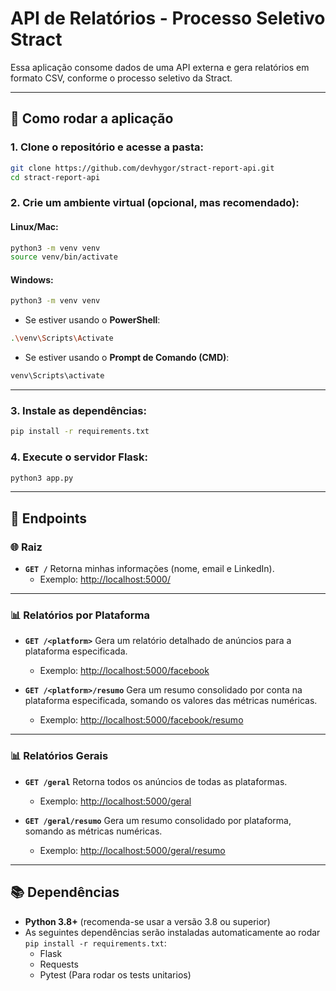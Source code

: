 # API de Relatórios - Processo Seletivo Stract
Essa aplicação consome dados de uma API externa e gera relatórios em formato CSV, conforme o processo seletivo da Stract.

---

## 🚀 Como rodar a aplicação

### 1. Clone o repositório e acesse a pasta:
```bash
git clone https://github.com/devhygor/stract-report-api.git
cd stract-report-api
```

### 2. Crie um ambiente virtual (opcional, mas recomendado):

#### Linux/Mac:
```bash
python3 -m venv venv
source venv/bin/activate
```

#### Windows:
```bash
python3 -m venv venv
```
- Se estiver usando o **PowerShell**:
```bash
.\venv\Scripts\Activate
```
- Se estiver usando o **Prompt de Comando (CMD)**:
```bash
venv\Scripts\activate
```

---

### 3. Instale as dependências:
```bash
pip install -r requirements.txt
```

### 4. Execute o servidor Flask:
```bash
python3 app.py
```

---

## 🔗 Endpoints

### 🌐 Raiz
- **`GET /`**
  Retorna minhas informações (nome, email e LinkedIn).
  - Exemplo: [http://localhost:5000/](http://localhost:5000/)

---

### 📊 Relatórios por Plataforma
- **`GET /<platform>`**
  Gera um relatório detalhado de anúncios para a plataforma especificada.
  - Exemplo: [http://localhost:5000/facebook](http://localhost:5000/facebook)

- **`GET /<platform>/resumo`**
  Gera um resumo consolidado por conta na plataforma especificada, somando os valores das métricas numéricas.
  - Exemplo: [http://localhost:5000/facebook/resumo](http://localhost:5000/facebook/resumo)

---

### 📊 Relatórios Gerais
- **`GET /geral`**
  Retorna todos os anúncios de todas as plataformas.
  - Exemplo: [http://localhost:5000/geral](http://localhost:5000/geral)

- **`GET /geral/resumo`**
  Gera um resumo consolidado por plataforma, somando as métricas numéricas.
  - Exemplo: [http://localhost:5000/geral/resumo](http://localhost:5000/geral/resumo)

---

## 📚 Dependências
- **Python 3.8+** (recomenda-se usar a versão 3.8 ou superior)
- As seguintes dependências serão instaladas automaticamente ao rodar `pip install -r requirements.txt`:
  - Flask
  - Requests
  - Pytest (Para rodar os tests unitarios)
